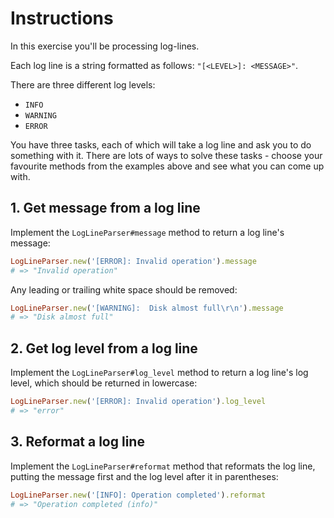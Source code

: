 # Instructions

In this exercise you'll be processing log-lines.

Each log line is a string formatted as follows: `"[<LEVEL>]: <MESSAGE>"`.

There are three different log levels:

- `INFO`
- `WARNING`
- `ERROR`

You have three tasks, each of which will take a log line and ask you to do something with it.
There are lots of ways to solve these tasks - choose your favourite methods from the examples above and see what you can come up with.

## 1. Get message from a log line

Implement the `LogLineParser#message` method to return a log line's message:

```ruby
LogLineParser.new('[ERROR]: Invalid operation').message
# => "Invalid operation"
```

Any leading or trailing white space should be removed:

```ruby
LogLineParser.new('[WARNING]:  Disk almost full\r\n').message
# => "Disk almost full"
```

## 2. Get log level from a log line

Implement the `LogLineParser#log_level` method to return a log line's log level, which should be returned in lowercase:

```ruby
LogLineParser.new('[ERROR]: Invalid operation').log_level
# => "error"
```

## 3. Reformat a log line

Implement the `LogLineParser#reformat` method that reformats the log line, putting the message first and the log level after it in parentheses:

```ruby
LogLineParser.new('[INFO]: Operation completed').reformat
# => "Operation completed (info)"
```
